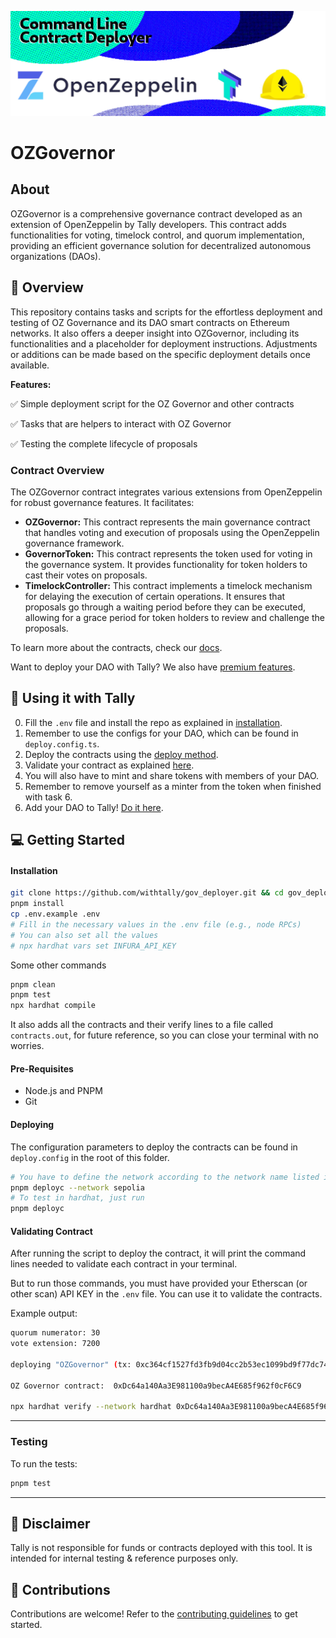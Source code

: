 ![Theme image for repository](resources/banner.png)
# OZGovernor

## About

OZGovernor is a comprehensive governance contract developed as an extension of OpenZeppelin by Tally developers. This contract adds functionalities for voting, timelock control, and quorum implementation, providing an efficient governance solution for decentralized autonomous organizations (DAOs).

## 📗 Overview

This repository contains tasks and scripts for the effortless deployment and testing of OZ Governance and its DAO smart contracts on Ethereum networks. It also offers a deeper insight into OZGovernor, including its functionalities and a placeholder for deployment instructions. Adjustments or additions can be made based on the specific deployment details once available.

**Features:**

✅ Simple deployment script for the OZ Governor and other contracts

✅ Tasks that are helpers to interact with OZ Governor

✅ Testing the complete lifecycle of proposals

### Contract Overview

The OZGovernor contract integrates various extensions from OpenZeppelin for robust governance features. It facilitates:

- **OZGovernor:** This contract represents the main governance contract that handles voting and execution of proposals using the OpenZeppelin governance framework.
- **GovernorToken:** This contract represents the token used for voting in the governance system. It provides functionality for token holders to cast their votes on proposals.
- **TimelockController:** This contract implements a timelock mechanism for delaying the execution of certain operations. It ensures that proposals go through a waiting period before they can be executed, allowing for a grace period for token holders to review and challenge the proposals.

To learn more about the contracts, check our [docs](https://docs.tally.xyz).

Want to deploy your DAO with Tally? We also have [premium features](https://docs.tally.xyz/premium-features).

## 🧐 Using it with Tally

0. Fill the `.env` file and install the repo as explained in [installation](#installation).
1. Remember to use the configs for your DAO, which can be found in `deploy.config.ts`.
2. Deploy the contracts using the [deploy method](#deploying).
5. Validate your contract as explained [here](#validating-contract).
6. You will also have to mint and share tokens with members of your DAO.
7. Remember to remove yourself as a minter from the token when finished with task 6.
7. Add your DAO to Tally! [Do it here](https://www.tally.xyz/add-a-dao).

## 💻 Getting Started

#### Installation

```bash
git clone https://github.com/withtally/gov_deployer.git && cd gov_deployer && git checkout new
pnpm install
cp .env.example .env
# Fill in the necessary values in the .env file (e.g., node RPCs)
# You can also set all the values 
# npx hardhat vars set INFURA_API_KEY
```

Some other commands

```bash
pnpm clean
pnpm test
npx hardhat compile
```

It also adds all the contracts and their verify lines to a file called `contracts.out`, for future reference, so you can close your terminal with no worries.

#### Pre-Requisites

- Node.js and PNPM
- Git

#### Deploying

The configuration parameters to deploy the contracts can be found in `deploy.config` in the root of this folder.

```bash
# You have to define the network according to the network name listed in hardhat.config.ts
pnpm deployc --network sepolia
# To test in hardhat, just run
pnpm deployc
```

#### Validating Contract

After running the script to deploy the contract, it will print the command lines needed to validate each contract in your terminal.

But to run those commands, you must have provided your Etherscan (or other scan) API KEY in the `.env` file. You can use it to validate the contracts.

Example output:

```bash
quorum numerator: 30 
vote extension: 7200 

deploying "OZGovernor" (tx: 0xc364cf1527fd3fb9d04cc2b53ec1099bd9f77dc745d6932060a06b4fdb2f98f9)...: deployed at 0xDc64a140Aa3E981100a9becA4E685f962f0cF6C9 with 4800366 gas

OZ Governor contract:  0xDc64a140Aa3E981100a9becA4E685f962f0cF6C9

npx hardhat verify --network hardhat 0xDc64a140Aa3E981100a9becA4E685f962f0cF6C9 "EXAMPLE GROUP" 0xCf7Ed3AccA5a467e9e704C703E8D87F634fB0Fc9 0xe7f1725E7734CE288F8367e1Bb143E90bb3F0512 7200 50400 0 30 7200
```

----------

### Testing

To run the tests:

```bash
pnpm test
```

----------

## 🚨 Disclaimer

Tally is not responsible for funds or contracts deployed with this tool. It is intended for internal testing & reference purposes only.

## 🤝 Contributions

Contributions are welcome! Refer to the [contributing guidelines](CONTRIBUTING.md) to get started.
